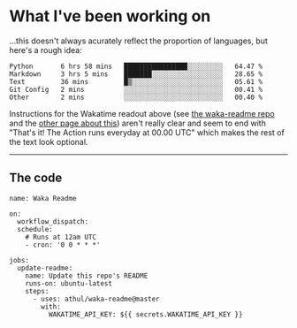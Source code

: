 # What I've been working on

…this doesn't always acurately reflect the proportion of languages, but here's a rough idea:

<!--START_SECTION:waka-->
```text
Python       6 hrs 58 mins   ████████████████░░░░░░░░░   64.47 % 
Markdown     3 hrs 5 mins    ███████░░░░░░░░░░░░░░░░░░   28.65 % 
Text         36 mins         █▒░░░░░░░░░░░░░░░░░░░░░░░   05.61 % 
Git Config   2 mins          ░░░░░░░░░░░░░░░░░░░░░░░░░   00.41 % 
Other        2 mins          ░░░░░░░░░░░░░░░░░░░░░░░░░   00.40 % 
```
<!--END_SECTION:waka-->

Instructions for the Wakatime readout above (see [the waka-readme repo](https://github.com/athul/waka-readme) and the [other page about this](https://github.com/marketplace/actions/waka-readme)) aren't really clear and seem to end with "That's it! The Action runs everyday at 00.00 UTC" which makes the rest of the text look optional.

---

## The code

```
name: Waka Readme

on:
  workflow_dispatch:
  schedule:
    # Runs at 12am UTC
    - cron: '0 0 * * *'

jobs:
  update-readme:
    name: Update this repo's README
    runs-on: ubuntu-latest
    steps:
      - uses: athul/waka-readme@master
        with:
          WAKATIME_API_KEY: ${{ secrets.WAKATIME_API_KEY }}
```
